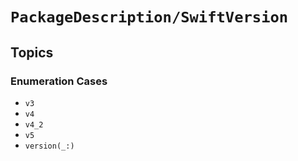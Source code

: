 # ``PackageDescription/SwiftVersion``

## Topics

### Enumeration Cases

- ``v3``
- ``v4``
- ``v4_2``
- ``v5``
- ``version(_:)``
